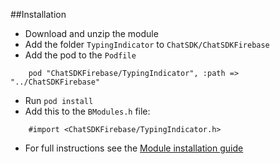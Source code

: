 ##Installation

+ Download and unzip the module
+ Add the folder `TypingIndicator` to `ChatSDK/ChatSDKFirebase`
+ Add the pod to the `Podfile`
```
    pod "ChatSDKFirebase/TypingIndicator", :path => "../ChatSDKFirebase"
```
+ Run ```pod install```
+ Add this to the `BModules.h` file:
```
    #import <ChatSDKFirebase/TypingIndicator.h>
```
 + For full instructions see the [Module installation guide](http://chatsdk.co/docs/ios-installing-modules/)